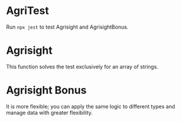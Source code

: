 # AgriTest

Run `npx jest` to test Agrisight and AgrisightBonus.

# Agrisight

This function solves the test exclusively for an array of strings.

# Agrisight Bonus

It is more flexible; you can apply the same logic to different types and manage data with greater flexibility.
